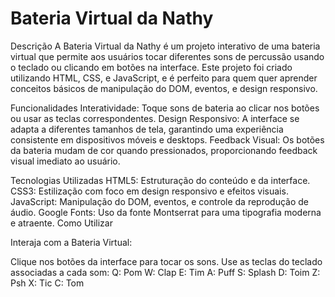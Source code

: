 # Bateria Virtual da Nathy

Descrição
A Bateria Virtual da Nathy é um projeto interativo de uma bateria virtual que permite aos usuários tocar diferentes sons de percussão usando o teclado ou clicando em botões na interface. Este projeto foi criado utilizando HTML, CSS, e JavaScript, e é perfeito para quem quer aprender conceitos básicos de manipulação do DOM, eventos, e design responsivo.

Funcionalidades
Interatividade: Toque sons de bateria ao clicar nos botões ou usar as teclas correspondentes.
Design Responsivo: A interface se adapta a diferentes tamanhos de tela, garantindo uma experiência consistente em dispositivos móveis e desktops.
Feedback Visual: Os botões da bateria mudam de cor quando pressionados, proporcionando feedback visual imediato ao usuário.


Tecnologias Utilizadas
HTML5: Estruturação do conteúdo e da interface.
CSS3: Estilização com foco em design responsivo e efeitos visuais.
JavaScript: Manipulação do DOM, eventos, e controle da reprodução de áudio.
Google Fonts: Uso da fonte Montserrat para uma tipografia moderna e atraente.
Como Utilizar


Interaja com a Bateria Virtual:

Clique nos botões da interface para tocar os sons.
Use as teclas do teclado associadas a cada som:
Q: Pom
W: Clap
E: Tim
A: Puff
S: Splash
D: Toim
Z: Psh
X: Tic
C: Tom
